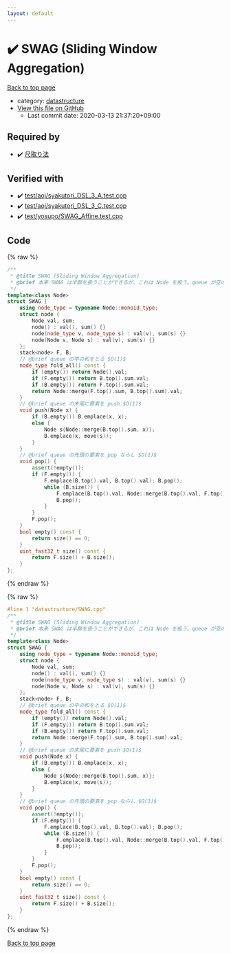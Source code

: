 ```yaml
---
layout: default
---
```


<!-- mathjax config similar to math.stackexchange -->
<script type="text/javascript" async
  src="https://cdnjs.cloudflare.com/ajax/libs/mathjax/2.7.5/MathJax.js?config=TeX-MML-AM_CHTML">
</script>
<script type="text/x-mathjax-config">
  MathJax.Hub.Config({
    TeX: { equationNumbers: { autoNumber: "AMS" }},
    tex2jax: {
      inlineMath: [ ['$','$'] ],
      processEscapes: true
    },
    "HTML-CSS": { matchFontHeight: false },
    displayAlign: "left",
    displayIndent: "2em"
  });
</script>

<script type="text/javascript" src="https://cdnjs.cloudflare.com/ajax/libs/jquery/3.4.1/jquery.min.js"></script>
<script src="https://cdn.jsdelivr.net/npm/jquery-balloon-js@1.1.2/jquery.balloon.min.js" integrity="sha256-ZEYs9VrgAeNuPvs15E39OsyOJaIkXEEt10fzxJ20+2I=" crossorigin="anonymous"></script>
<script type="text/javascript" src="../../assets/js/copy-button.js"></script>
<link rel="stylesheet" href="../../assets/css/copy-button.css" />


# :heavy_check_mark: SWAG (Sliding Window Aggregation)

<a href="../../index.html">Back to top page</a>

* category: <a href="../../index.html#8dc87745f885a4cc532acd7b15b8b5fe">datastructure</a>
* <a href="{{ site.github.repository_url }}/blob/master/datastructure/SWAG.cpp">View this file on GitHub</a>
    - Last commit date: 2020-03-13 21:37:20+09:00




## Required by

* :heavy_check_mark: <a href="../algorithm/syakutori.cpp.html">尺取り法</a>


## Verified with

* :heavy_check_mark: <a href="../../verify/test/aoj/syakutori_DSL_3_A.test.cpp.html">test/aoj/syakutori_DSL_3_A.test.cpp</a>
* :heavy_check_mark: <a href="../../verify/test/aoj/syakutori_DSL_3_C.test.cpp.html">test/aoj/syakutori_DSL_3_C.test.cpp</a>
* :heavy_check_mark: <a href="../../verify/test/yosupo/SWAG_Affine.test.cpp.html">test/yosupo/SWAG_Affine.test.cpp</a>


## Code

<a id="unbundled"></a>
{% raw %}
```cpp
/**
 * @title SWAG (Sliding Window Aggregation)
 * @brief 本来 SWAG は半群を扱うことができるが、これは Node を扱う。queue が空の時には単位元を返す。
 */
template<class Node>
struct SWAG {
	using node_type = typename Node::monoid_type;
	struct node {
		Node val, sum;
		node() : val(), sum() {}
		node(node_type v, node_type s) : val(v), sum(s) {}
		node(Node v, Node s) : val(v), sum(s) {}
	};
	stack<node> F, B;
	// @brief queue の中の和をとる $O(1)$
	node_type fold_all() const {
		if (empty()) return Node().val;
		if (F.empty()) return B.top().sum.val;
		if (B.empty()) return F.top().sum.val;
		return Node::merge(F.top().sum, B.top().sum).val;
	}
	// @brief queue の末尾に要素を push $O(1)$
	void push(Node x) {
		if (B.empty()) B.emplace(x, x);
		else {
			Node s{Node::merge(B.top().sum, x)};
			B.emplace(x, move(s));
		}
	}
	// @brief queue の先頭の要素を pop ならし $O(1)$
	void pop() {
		assert(!empty());
		if (F.empty()) {
			F.emplace(B.top().val, B.top().val); B.pop();
			while (B.size()) {
				F.emplace(B.top().val, Node::merge(B.top().val, F.top().sum));
				B.pop();
			}
		}
		F.pop();
	}
	bool empty() const {
		return size() == 0;
	}
	uint_fast32_t size() const {
		return F.size() + B.size();
	}
};
```
{% endraw %}

<a id="bundled"></a>
{% raw %}
```cpp
#line 1 "datastructure/SWAG.cpp"
/**
 * @title SWAG (Sliding Window Aggregation)
 * @brief 本来 SWAG は半群を扱うことができるが、これは Node を扱う。queue が空の時には単位元を返す。
 */
template<class Node>
struct SWAG {
	using node_type = typename Node::monoid_type;
	struct node {
		Node val, sum;
		node() : val(), sum() {}
		node(node_type v, node_type s) : val(v), sum(s) {}
		node(Node v, Node s) : val(v), sum(s) {}
	};
	stack<node> F, B;
	// @brief queue の中の和をとる $O(1)$
	node_type fold_all() const {
		if (empty()) return Node().val;
		if (F.empty()) return B.top().sum.val;
		if (B.empty()) return F.top().sum.val;
		return Node::merge(F.top().sum, B.top().sum).val;
	}
	// @brief queue の末尾に要素を push $O(1)$
	void push(Node x) {
		if (B.empty()) B.emplace(x, x);
		else {
			Node s{Node::merge(B.top().sum, x)};
			B.emplace(x, move(s));
		}
	}
	// @brief queue の先頭の要素を pop ならし $O(1)$
	void pop() {
		assert(!empty());
		if (F.empty()) {
			F.emplace(B.top().val, B.top().val); B.pop();
			while (B.size()) {
				F.emplace(B.top().val, Node::merge(B.top().val, F.top().sum));
				B.pop();
			}
		}
		F.pop();
	}
	bool empty() const {
		return size() == 0;
	}
	uint_fast32_t size() const {
		return F.size() + B.size();
	}
};

```
{% endraw %}

<a href="../../index.html">Back to top page</a>

